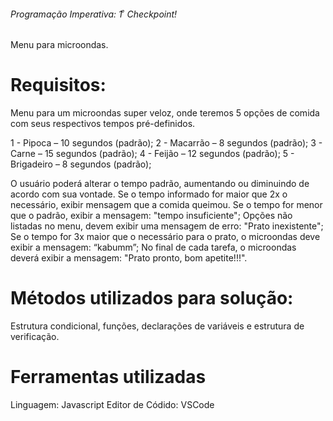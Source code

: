 ###### Programação Imperativa: 1 ͦ Checkpoint!

Menu para microondas. 

# Requisitos:
Menu para um microondas super veloz, onde teremos 5 opções de comida com seus respectivos tempos pré-definidos.

  1 - Pipoca – 10 segundos (padrão);
  2 - Macarrão – 8 segundos (padrão);
  3 - Carne – 15 segundos (padrão);
  4 - Feijão – 12 segundos (padrão);
  5 - Brigadeiro – 8 segundos (padrão); 
  
O usuário poderá alterar o tempo padrão, aumentando ou diminuindo de acordo com sua vontade. Se o tempo informado for maior que 2x o necessário, exibir mensagem que a comida queimou.
Se o tempo for menor que o padrão, exibir a mensagem: "tempo insuficiente";
Opções não listadas no menu, devem exibir uma mensagem de erro: "Prato inexistente";
Se o tempo for 3x maior que o necessário para o prato, o microondas deve exibir a mensagem: “kabumm”;
No final de cada tarefa, o microondas deverá exibir a mensagem: "Prato pronto, bom apetite!!!".

# Métodos utilizados para solução:
Estrutura condicional, funções, declarações de variáveis e estrutura de verificação.

# Ferramentas utilizadas
Linguagem: Javascript
Editor de Códido: VSCode
